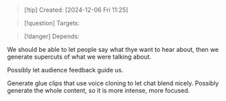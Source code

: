
>[!tip] Created: [2024-12-06 Fri 11:25]

>[!question] Targets: 

>[!danger] Depends: 

We should be able to let people say what thye want to hear about, then we generate supercuts of what we were talking about.

Possibly let audience feedback guide us.

Generate glue clips that use voice cloning to let chat blend nicely.  Possibly generate the whole content, so it is more intense, more focused.